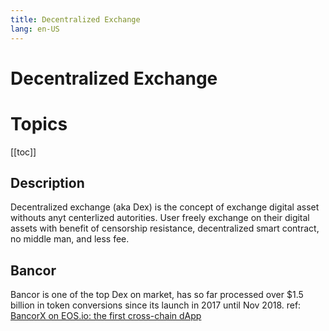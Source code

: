 ```yaml
---
title: Decentralized Exchange
lang: en-US
---
```


# Decentralized Exchange

# Topics
[[toc]]

## Description

Decentralized exchange (aka Dex) is the concept of exchange digital asset withouts anyt centerlized autorities. User freely exchange on their digital assets with benefit of censorship resistance, decentralized smart contract, no middle man, and less fee.

## Bancor

Bancor is one of the top Dex on market, has so far processed over $1.5 billion in token conversions since its launch in 2017 until Nov 2018.
ref: [BancorX on EOS.io: the first cross-chain dApp](https://cryptonomist.ch/en/2018/11/05/bancorx-on-eos/?fbclid=IwAR0ZW_XfEiJusyJLXmQ5JQ6HGODmB7zoGHjAJEKXUqfDp7KH5REgSsk-808)